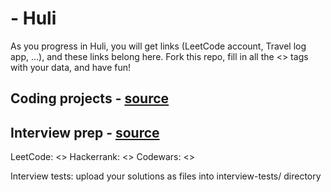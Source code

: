 # <first-name> <last-name> - Huli

As you progress in Huli, you will get links (LeetCode account, Travel log app, ...), and these links belong here.
Fork this repo, fill in all the <> tags with your data, and have fun!

## Coding projects - [source]()


## Interview prep - [source]()
LeetCode: <>
Hackerrank: <>
Codewars: <>

Interview tests: upload your solutions as files into interview-tests/ directory
